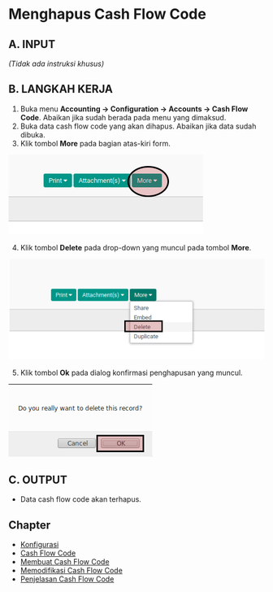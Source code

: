# Menghapus Cash Flow Code

## A. INPUT

*(Tidak ada instruksi khusus)*

## B. LANGKAH KERJA

1. Buka menu **Accounting -> Configuration -> Accounts -> Cash Flow Code**. Abaikan jika sudah berada pada menu yang dimaksud.
2. Buka data cash flow code yang akan dihapus. Abaikan jika data sudah dibuka.
3. Klik tombol **More** pada bagian atas-kiri form.

![](../../img/tombol-umum/tombol-more.png)

4. Klik tombol **Delete** pada drop-down yang muncul pada tombol **More**.

![](../../img/tombol-umum/tombol-hapus-form.png)

5. Klik tombol **Ok** pada dialog konfirmasi penghapusan yang muncul.

![](../../img/tombol-umum/tombol-ok-hapus.png)

## C. OUTPUT

* Data cash flow code akan terhapus.

## Chapter
- [Konfigurasi](../../konfigurasi.md)
- [Cash Flow Code](../cash-flow-code.md)
- [Membuat Cash Flow Code](membuat.md)
- [Memodifikasi Cash Flow Code](memodifikasi.md)
- [Penjelasan Cash Flow Code](penjelasan.md)
